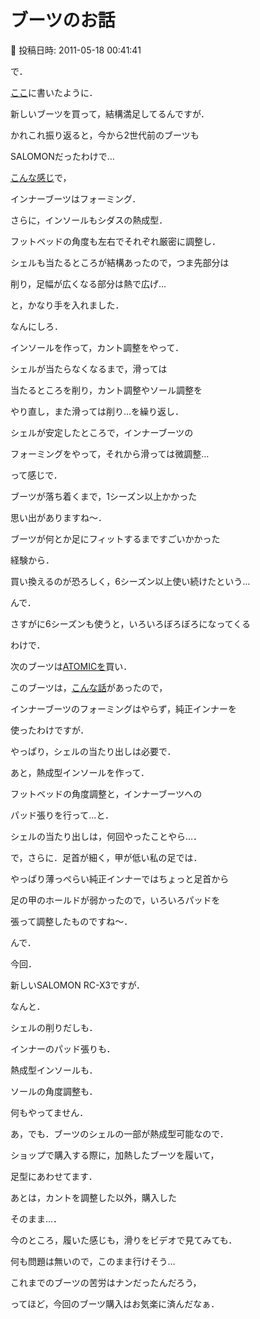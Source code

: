# ブーツのお話

📅 投稿日時: 2011-05-18 00:41:41

で．





[ここ](e2d4253b5bd9f52cfc638d4c5ccbb6689.md)に書いたように．





新しいブーツを買って，結構満足してるんですが．





かれこれ振り返ると，今から2世代前のブーツも


SALOMONだったわけで…


[こんな感じ](http://blog.goo.ne.jp/skier_nobu/e/0b574669f26d041286356d768dc58523)で，


インナーブーツはフォーミング．


さらに，インソールもシダスの熱成型．


フットベッドの角度も左右でそれぞれ厳密に調整し．


シェルも当たるところが結構あったので，つま先部分は


削り，足幅が広くなる部分は熱で広げ…


と，かなり手を入れました．





なんにしろ．


インソールを作って，カント調整をやって．


シェルが当たらなくなるまで，滑っては


当たるところを削り，カント調整やソール調整を


やり直し，また滑っては削り…を繰り返し．


シェルが安定したところで，インナーブーツの


フォーミングをやって，それから滑っては微調整…


って感じで．


ブーツが落ち着くまで，1シーズン以上かかった


思い出がありますね～．





ブーツが何とか足にフィットするまですごいかかった


経験から．


買い換えるのが恐ろしく，6シーズン以上使い続けたという…





んで．


さすがに6シーズンも使うと，いろいろぼろぼろになってくる


わけで．


次のブーツは[ATOMICを](http://blog.goo.ne.jp/skier_nobu/e/43fba85bf678531c251000e0e43a3500)買い．





このブーツは，[こんな話](http://blog.goo.ne.jp/skier_nobu/e/81cce4625a249c910680d63e9d3c2f62)があったので，


インナーブーツのフォーミングはやらず，純正インナーを


使ったわけですが．


やっぱり，シェルの当たり出しは必要で．


あと，熱成型インソールを作って．


フットベッドの角度調整と，インナーブーツへの


パッド張りを行って…と．


シェルの当たり出しは，何回やったことやら…．





で，さらに．足首が細く，甲が低い私の足では．


やっぱり薄っぺらい純正インナーではちょっと足首から


足の甲のホールドが弱かったので，いろいろパッドを


張って調整したものですね～．





んで．


今回．


新しいSALOMON RC-X3ですが．


なんと．


シェルの削りだしも．


インナーのパッド張りも．


熱成型インソールも．


ソールの角度調整も．


何もやってません．





あ，でも．ブーツのシェルの一部が熱成型可能なので．


ショップで購入する際に，加熱したブーツを履いて，


足型にあわせてます．





あとは，カントを調整した以外，購入した


そのまま…．


今のところ，履いた感じも，滑りをビデオで見てみても．


何も問題は無いので，このまま行けそう…





これまでのブーツの苦労はナンだったんだろう，


ってほど，今回のブーツ購入はお気楽に済んだなぁ．
